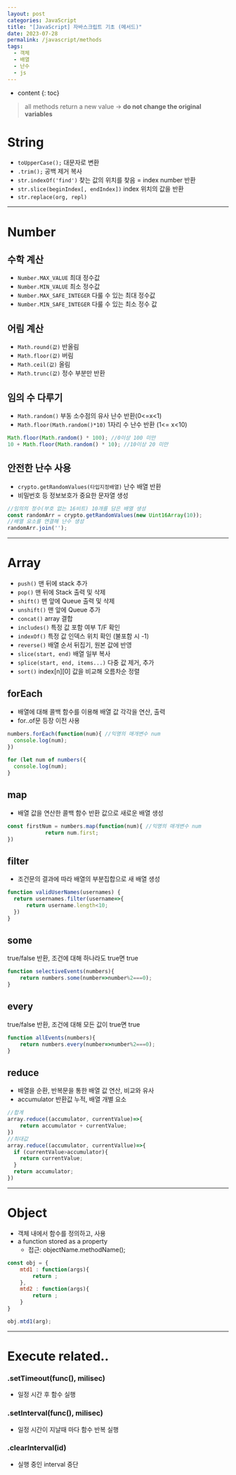 ```yaml
---
layout: post
categories: JavaScript
title: "[JavaScript] 자바스크립트 기초 (메서드)"
date: 2023-07-28
permalink: /javascript/methods
tags:
  - 객체
  - 배열
  - 난수
  - js
---
```

* content
{: toc}





> all methods return a new value
    -> **do not change the original variables**






# String

- `toUpperCase();` 대문자로 변환
- `.trim();` 공백 제거 복사
- `str.indexOf('find')` 찾는 값의 위치를 찾음 = index number 반환
- `str.slice(beginIndex[, endIndex])` index 위치의 값을 반환
- `str.replace(org, repl)`



---
# Number

## 수학 계산
- `Number.MAX_VALUE` 최대 정수값
- `Number.MIN_VALUE` 최소 정수값
- `Number.MAX_SAFE_INTEGER` 다룰 수 있는 최대 정수값
- `Number.MIN_SAFE_INTEGER` 다룰 수 있는 최소 정수 값

## 어림 계산
- `Math.round(값)` 반올림
- `Math.floor(값)` 버림
- `Math.ceil(값)` 올림
- `Math.trunc(값)` 정수 부분만 반환


## 임의 수 다루기
- `Math.random()` 부동 소수점의 유사 난수 반환(0<=x<1)
- `Math.floor(Math.random()*10)` 1자리 수 난수 반환
(1<= x<10)


```js
Math.floor(Math.random() * 100); //0이상 100 미만
10 + Math.floor(Math.random() * 10); //10이상 20 미만

```

## 안전한 난수 사용
- `crypto.getRandomValues(타입지정배열)` 난수 배열 반환
- 비밀번호 등 정보보호가 중요한 문자열 생성

```js
//임의의 정수(부호 없는 16비트) 10개를 담은 배열 생성
const randomArr = crypto.getRandomValues(new Uint16Array(10));
//배열 요소를 연결해 난수 생성
randomArr.join('');
```



---
# Array

- `push()` 맨 뒤에 stack 추가
- `pop()` 맨 뒤에 Stack 출력 및 삭제
- `shift()` 맨 앞에 Queue 출력 및 삭제
- `unshift()` 맨 앞에 Queue 추가
- `concat()` array 결합
- `includes()` 특정 값 포함 여부 T/F 확인
- `indexOf()` 특정 값 인덱스 위치 확인 (불포함 시 -1)
- `reverse()` 배열 순서 뒤집기, 원본 값에 반영
- `slice(start, end)` 배열 일부 복사
- `splice(start, end, items...)` 다중 값 제거, 추가
- `sort()` index[n]\[0] 값을 비교해 오름차순 정렬

## forEach

- 배열에 대해 콜백 함수를 이용해 배열 값 각각을 연산, 출력
- for..of문 등장 이전 사용

```js
numbers.forEach(function(num){ //익명의 매개변수 num
  console.log(num);
})
                
for (let num of numbers({
  console.log(num);
}
```

## map

- 배열 값을 연산한 콜백 함수 반환 값으로 새로운 배열 생성

```js
const firstNum = numbers.map(function(num){ //익명의 매개변수 num
  			return num.first;
})
```

## filter
- 조건문의 결과에 따라 배열의 부분집합으로 새 배열 생성

```js
function validUserNames(usernames) {
  return usernames.filter(username=>{
      return username.length<10;
  })
}
```


## some

true/false 반환, 조건에 대해 하나라도 true면 true

```js
function selectiveEvents(numbers){
    return numbers.some(number=>number%2===0);    
}
```

## every

true/false 반환, 조건에 대해 모든 값이 true면 true

```js
function allEvents(numbers){
    return numbers.every(number=>number%2===0);    
}
```

## reduce
- 배열을 순환, 반복문을 통한 배열 값 연산, 비교와 유사  
- accumulator 반환값 누적, 배열 개별 요소

```js
//합계
array.reduce((accumulator, currentValue)=>{
	return accumulator + currentValue;
})
//최대값        
array.reduce((accumulator, currentVallue)=>{
  if (currentValue>accumulator){
    return currentValue;
  }
  return accumulator;
})
```
---
# Object
- 객체 내에서 함수를 정의하고, 사용
- a function stored as a property
	- 접근: objectName.methodName();
```js
const obj = {
	mtd1 : function(args){
    	return ; 
    },
  	mtd2 : function(args){
     	return ; 
    } 
}

obj.mtd1(arg);
```

---

# Execute related..

### .setTimeout(func(), milisec) 
- 일정 시간 후 함수 실행  

### .setInterval(func(), milisec) 
- 일정 시간이 지날때 마다 함수 반복 실행  

### .clearInterval(id) 
- 실행 중인 interval 중단